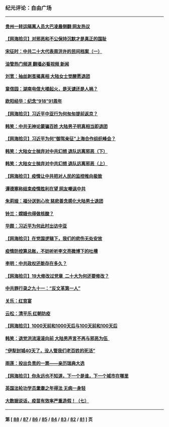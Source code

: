 ### 纪元评论：自由广场
---
#### [贵州一转运隔离人员大巴凌晨侧翻 网友热议](../../pages/nsc993/n13828147.md?09200330) 
#### [【网海拾贝】对邪恶和不公保持沉默才是真正的国耻](../../pages/nsc993/n13828124.md?09200330) 
#### [宋征时：中共二十大代表周洪许的民间档案（一）](../../pages/nsc993/n13827891.md?09200330) 
#### [油管热门频道 翻墙必看视频 新闻](ok?09200330)
#### [刘宽：抽丝剥茧揭真相 大陆女士觉醒愿退团](../../pages/nsc993/n13827832.md?09200330) 
#### [童信园：湖南电信大楼起火，是天谴还是人祸？](../../pages/nsc993/n13827822.md?09200330) 
#### [欧阳经华：纪念“918”91周年](../../pages/nsc993/n13827813.md?09200330) 
#### [【网海拾贝】习近平中亚行为何匆匆提前返京？](../../pages/nsc993/n13827492.md?09200330) 
#### [韩笑：中共无神论蒙骗百姓 大陆男子明真相当即退团](../../pages/nsc993/n13827466.md?09200330) 
#### [【网海拾贝】习近平为何“御驾亲征”上海合作组织峰会？](../../pages/nsc993/n13827067.md?09200330) 
#### [韩笑：大陆女士抛弃对中共幻想 退队远离邪恶（下）](../../pages/nsc993/n13827048.md?09200330) 
#### [韩笑：大陆女士抛弃对中共幻想 退队远离邪恶（上）](../../pages/nsc993/n13826374.md?09200330) 
#### [【网海拾贝】疫情让中共把对人民的监控推向极致](../../pages/nsc993/n13826354.md?09200330) 
#### [谭德塞称结束疫情胜利在望 网友嘲讽中共](../../pages/nsc993/n13825977.md?09200330) 
#### [朱莉娅：福分送到心坎 慈悲善念感化大陆男士退团](../../pages/nsc993/n13825516.md?09200330) 
#### [铃兰：嫦娥也得做核酸？](../../pages/nsc993/n13825352.md?09200330) 
#### [华颇：习近平为何此时出访中亚](../../pages/nsc993/n13825178.md?09200330) 
#### [【网海拾贝】在党国逻辑下，我们的悲伤无处安放](../../pages/nsc993/n13824891.md?09200330) 
#### [疫情防控算总账，不妨听听李文亮微博下的吐槽](../../pages/nsc993/n13824869.md?09200330) 
#### [李明：中共政权还能存在多久？](../../pages/nsc993/n13824839.md?09200330) 
#### [【网海拾贝】19大修改过党章  二十大为何还要修改？](../../pages/nsc993/n13823963.md?09200330) 
#### [中共罪行录之九十一：“反文革第一人”](../../pages/nsc993/n13823959.md?09200330) 
#### [关乐：红宫宴](../../pages/nsc993/n13823779.md?09200330) 
#### [云松：清平乐 红朝防疫](../../pages/nsc993/n13823760.md?09200330) 
#### [【网海拾贝】1000天前和1000天后与100天前和100天后](../../pages/nsc993/n13823090.md?09200330) 
#### [韩笑：退党洪流滚滚向前 大陆男声言不再与邪恶为伍  ](../../pages/nsc993/n13823029.md?09200330) 
#### [“伊犁封城40天了，没人管我们老百姓的死活”](../../pages/nsc993/n13822781.md?09200330) 
#### [雨莲：投出负责的一票——亲历瑞典大选](../../pages/nsc993/n13822441.md?09200330) 
#### [【网海拾贝】你永远也不知道，下一个是谁，下一个城市在哪里](../../pages/nsc993/n13822187.md?09200330) 
#### [英国法轮功学员耄耋之年得法 无病一身轻](../../pages/nsc993/n13821415.md?09200330) 
#### [大数据说话，疫苗有效率严重造假！（七）](../../pages/nsc993/n13820824.md?09200330) 

---
#### 第 [ [88](./88.md?09200330) / [87](./87.md?09200330) / [86](./86.md?09200330) / [85](./85.md?09200330) / [84](./84.md?09200330) / [83](./83.md?09200330) / [82](./82.md?09200330) / [81](./81.md?09200330) ] 页
